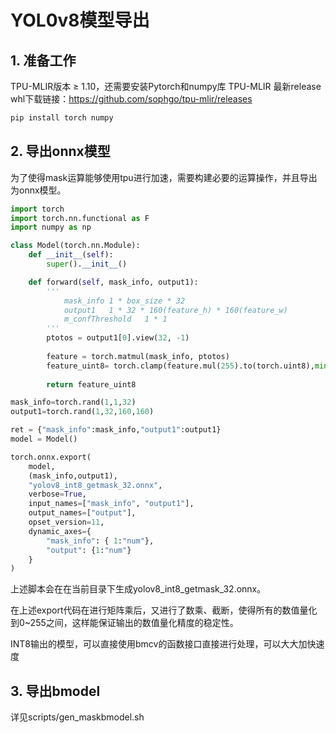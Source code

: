 # YOL0v8模型导出
## 1. 准备工作
TPU-MLIR版本 ≥ 1.10，还需要安装Pytorch和numpy库
TPU-MLIR 最新release whl下载链接：https://github.com/sophgo/tpu-mlir/releases
```bash
pip install torch numpy
```
## 2. 导出onnx模型
为了使得mask运算能够使用tpu进行加速，需要构建必要的运算操作，并且导出为onnx模型。
```python
import torch
import torch.nn.functional as F
import numpy as np

class Model(torch.nn.Module):
    def __init__(self):
        super().__init__()

    def forward(self, mask_info, output1):
        '''
            mask_info 1 * box_size * 32
            output1   1 * 32 * 160(feature_h) * 160(feature_w)
            m_confThreshold   1 * 1
        '''
        ptotos = output1[0].view(32, -1)
 
        feature = torch.matmul(mask_info, ptotos)
        feature_uint8= torch.clamp(feature.mul(255).to(torch.uint8),min=0,max=255)
    
        return feature_uint8

mask_info=torch.rand(1,1,32)
output1=torch.rand(1,32,160,160)

ret = {"mask_info":mask_info,"output1":output1}
model = Model()

torch.onnx.export(
    model,    
    (mask_info,output1),
    "yolov8_int8_getmask_32.onnx",
    verbose=True, 
    input_names=["mask_info", "output1"], 
    output_names=["output"], 
    opset_version=11,
    dynamic_axes={
        "mask_info": { 1:"num"},
        "output": {1:"num"}
    }
)
```

上述脚本会在在当前目录下生成yolov8_int8_getmask_32.onnx。

在上述export代码在进行矩阵乘后，又进行了数乘、截断，使得所有的数值量化到0~255之间，这样能保证输出的数值量化精度的稳定性。

INT8输出的模型，可以直接使用bmcv的函数接口直接进行处理，可以大大加快速度

## 3. 导出bmodel
详见scripts/gen_maskbmodel.sh

